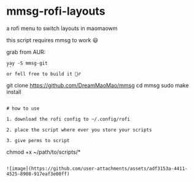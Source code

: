 # mmsg-rofi-layouts
a rofi menu to switch layouts in maomaowm

this script requires mmsg to work 😃

grab from AUR:
```
yay -S mmsg-git
``
or fell free to build it 🧙‍♂️

```
git clone https://github.com/DreamMaoMao/mmsg
cd mmsg
sudo make install

```

# how to use

1. download the rofi config to ~/.config/rofi

2. place the script where ever you store your scripts

3. give perms to script
```
chmod +x ~/path/to/scripts/*
```

![image](https://github.com/user-attachments/assets/adf3153a-4411-4525-8908-917eaf3e00ff)
